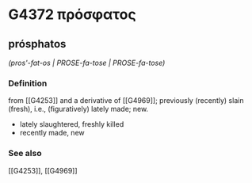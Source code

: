 # G4372 πρόσφατος

## prósphatos

_(pros'-fat-os | PROSE-fa-tose | PROSE-fa-tose)_

### Definition

from [[G4253]] and a derivative of [[G4969]]; previously (recently) slain (fresh), i.e., (figuratively) lately made; new.

- lately slaughtered, freshly killed
- recently made, new

### See also

[[G4253]], [[G4969]]

